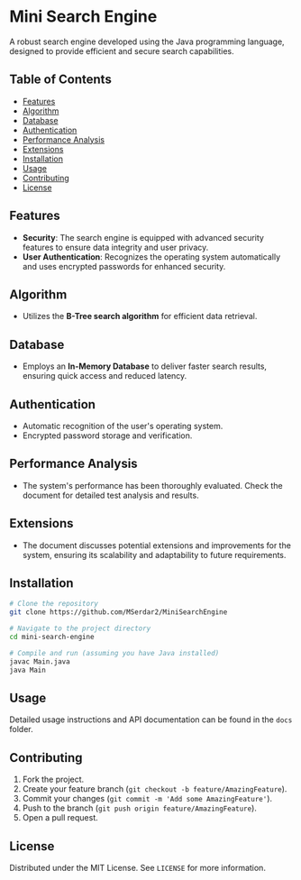 # Mini Search Engine

A robust search engine developed using the Java programming language, designed to provide efficient and secure search capabilities.

## Table of Contents

- [Features](#features)
- [Algorithm](#algorithm)
- [Database](#database)
- [Authentication](#authentication)
- [Performance Analysis](#performance-analysis)
- [Extensions](#extensions)
- [Installation](#installation)
- [Usage](#usage)
- [Contributing](#contributing)
- [License](#license)

## Features

- **Security**: The search engine is equipped with advanced security features to ensure data integrity and user privacy.
- **User Authentication**: Recognizes the operating system automatically and uses encrypted passwords for enhanced security.
  
## Algorithm

- Utilizes the **B-Tree search algorithm** for efficient data retrieval.

## Database

- Employs an **In-Memory Database** to deliver faster search results, ensuring quick access and reduced latency.

## Authentication

- Automatic recognition of the user's operating system.
- Encrypted password storage and verification.

## Performance Analysis

- The system's performance has been thoroughly evaluated. Check the document for detailed test analysis and results.

## Extensions

- The document discusses potential extensions and improvements for the system, ensuring its scalability and adaptability to future requirements.

## Installation

```bash
# Clone the repository
git clone https://github.com/MSerdar2/MiniSearchEngine

# Navigate to the project directory
cd mini-search-engine

# Compile and run (assuming you have Java installed)
javac Main.java
java Main
```

## Usage

Detailed usage instructions and API documentation can be found in the `docs` folder.

## Contributing

1. Fork the project.
2. Create your feature branch (`git checkout -b feature/AmazingFeature`).
3. Commit your changes (`git commit -m 'Add some AmazingFeature'`).
4. Push to the branch (`git push origin feature/AmazingFeature`).
5. Open a pull request.

## License

Distributed under the MIT License. See `LICENSE` for more information.

